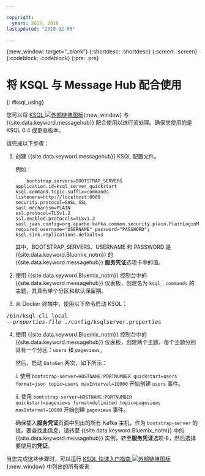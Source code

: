 ```yaml
---

copyright:
  years: 2015, 2018
lastupdated: "2018-02-06"

---
```


{:new_window: target="_blank"}
{:shortdesc: .shortdesc}
{:screen: .screen}
{:codeblock: .codeblock}
{:pre: .pre}

# 将 KSQL 与 Message Hub 配合使用
{: #ksql_using}

您可以将 [KSQL ![外部链接图标](../../icons/launch-glyph.svg "外部链接图标")](https://github.com/confluentinc/ksql){:new_window} 与{{site.data.keyword.messagehub}} 配合使用以进行流处理。确保您使用的是 KSQL 0.4 或更高版本。 

请完成以下步骤：

1. 创建 {{site.data.keyword.messagehub}} KSQL 配置文件。

    例如：
    ```
        bootstrap.servers=BOOTSTRAP_SERVERS
    application.id=ksql_server_quickstart
    ksql.command.topic.suffix=commands
    listeners=http://localhost:8080
    security.protocol=SASL_SSL
    sasl.mechanism=PLAIN
    ssl.protocol=TLSv1.2
    ssl.enabled.protocols=TLSv1.2
    sasl.jaas.config=org.apache.kafka.common.security.plain.PlainLoginModule required username="USERNAME" password="PASSWORD";
    ksql.sink.replications.default=3
    ```
    其中，BOOTSTRAP_SERVERS、USERNAME 和 PASSWORD 是 {{site.data.keyword.Bluemix_notm}} 的 {{site.data.keyword.messagehub}} **服务凭证**选项卡中的值。
	
2. 使用 {{site.data.keyword.Bluemix_notm}} 控制台中的 {{site.data.keyword.messagehub}} 仪表板，创建名为 <code>ksql__commands</code> 的主题，其具有单个分区和默认保留期。
3. 从 Docker 终端中，使用以下命令启动 KSQL：
<pre class="pre">/bin/ksql-cli local 
--<var class="keyword varname">properties-file</var> ./config/ksqlserver.properties
</pre>
4. 使用 {{site.data.keyword.Bluemix_notm}} 控制台中的 {{site.data.keyword.messagehub}} 仪表板，创建两个主题，每个主题分别具有一个分区：<code>users</code> 和 <code>pageviews</code>。

    然后，启动 <code>DataGen</code> 两次，如下所示：
	
    i. 使用 <code>bootstrap-server=HOSTNAME:PORTNUMBER quickstart=users format=json topic=users maxInterval=10000</code> 开始创建 <code>users</code> 事件。
	
    ii. 使用 <code>bootstrap-server=HOSTNAME:PORTNUMBER quickstart=pageviews format=delimited topic=pageviews maxInterval=10000</code> 开始创建 <code>pageviews</code> 事件。
	
	确保插入**服务凭证**页面中列出的所有 Kafka 主机，作为 <code>bootstrap-server</code> 的值。要查找此信息，请转至 {{site.data.keyword.Bluemix_notm}} 中的 {{site.data.keyword.messagehub}} 实例，转至**服务凭证**选项卡，然后选择要使用的**凭证**。


当您完成这些步骤时，可以运行 [KSQL 快速入门指南 ![外部链接图标](../../icons/launch-glyph.svg "外部链接图标")](https://github.com/confluentinc/ksql/tree/0.1.x/docs/quickstart#create-a-stream-and-table){:new_window} 中列出的所有查询

